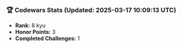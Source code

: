 ### 🏆 Codewars Stats (Updated: 2025-03-17 10:09:13 UTC)

- **Rank:** 8 kyu
- **Honor Points:** 3
- **Completed Challenges:** 1
